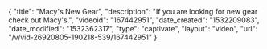 {
    "title": "Macy's New Gear",
    "description": "If you are looking for new gear check out Macy's.",
    "videoid": "167442951",
    "date_created": "1532209083",
    "date_modified": "1532362317",
    "type": "captivate",
    "layout": "video",
    "url": "\/v\/vid-26920805-190218-539\/167442951"
}